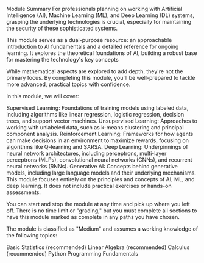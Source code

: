 Module Summary
For professionals planning on working with Artificial Intelligence (AI), Machine Learning (ML), and Deep Learning (DL) systems, grasping the underlying technologies is crucial, especially for maintaining the security of these sophisticated systems.

This module serves as a dual-purpose resource: an approachable introduction to AI fundamentals and a detailed reference for ongoing learning. It explores the theoretical foundations of AI, building a robust base for mastering the technology's key concepts

While mathematical aspects are explored to add depth, they're not the primary focus. By completing this module, you'll be well-prepared to tackle more advanced, practical topics with confidence.

In this module, we will cover:

Supervised Learning: Foundations of training models using labeled data, including algorithms like linear regression, logistic regression, decision trees, and support vector machines.
Unsupervised Learning: Approaches to working with unlabeled data, such as k-means clustering and principal component analysis.
Reinforcement Learning: Frameworks for how agents can make decisions in an environment to maximize rewards, focusing on algorithms like Q-learning and SARSA.
Deep Learning: Underpinnings of neural network architectures, including perceptrons, multi-layer perceptrons (MLPs), convolutional neural networks (CNNs), and recurrent neural networks (RNNs).
Generative AI: Concepts behind generative models, including large language models and their underlying mechanisms.
This module focuses entirely on the principles and concepts of AI, ML, and deep learning. It does not include practical exercises or hands-on assessments.

You can start and stop the module at any time and pick up where you left off. There is no time limit or "grading," but you must complete all sections to have this module marked as complete in any paths you have chosen.

The module is classified as "Medium" and assumes a working knowledge of the following topics:

Basic Statistics (recommended)
Linear Algebra (recommended)
Calculus (recommended)
Python Programming Fundamentals
